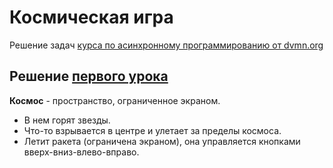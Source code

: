 # Космическая игра

Решение задач [курса по асинхронному программированию от dvmn.org]( https://dvmn.org/modules/async-python/)

## Решение [первого урока](https://dvmn.org/modules/async-python/lesson/async-console-game/)
	
**Космос** - пространство, ограниченное экраном.

* В нем горят звезды.
* Что-то взрывается в центре и улетает за пределы космоса.
* Летит ракета (ограничена экраном), она управляется кнопками вверх-вниз-влево-вправо.
